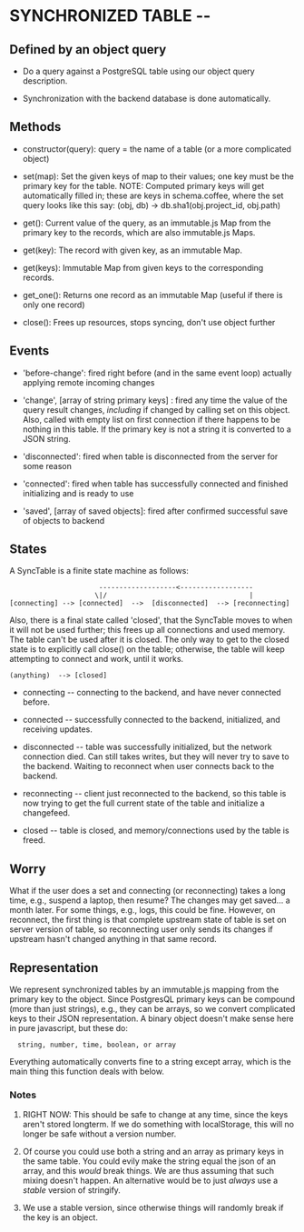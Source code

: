 # SYNCHRONIZED TABLE --

## Defined by an object query

- Do a query against a PostgreSQL table using our object query description.

- Synchronization with the backend database is done automatically.

## Methods

- constructor(query): query = the name of a table (or a more complicated object)

- set(map): Set the given keys of map to their values; one key must be
  the primary key for the table. NOTE: Computed primary keys will
  get automatically filled in; these are keys in schema.coffee,
  where the set query looks like this say:
  (obj, db) -> db.sha1(obj.project_id, obj.path)
- get(): Current value of the query, as an immutable.js Map from
  the primary key to the records, which are also immutable.js Maps.
- get(key): The record with given key, as an immutable Map.
- get(keys): Immutable Map from given keys to the corresponding records.
- get_one(): Returns one record as an immutable Map (useful if there
  is only one record)

- close(): Frees up resources, stops syncing, don't use object further

## Events

- 'before-change': fired right before (and in the same event loop) actually
  applying remote incoming changes

- 'change', [array of string primary keys] : fired any time the value of the query result
  changes, _including_ if changed by calling set on this object.
  Also, called with empty list on first connection if there happens
  to be nothing in this table. If the primary key is not a string it is
  converted to a JSON string.
- 'disconnected': fired when table is disconnected from the server for some reason
- 'connected': fired when table has successfully connected and finished initializing
  and is ready to use
- 'saved', [array of saved objects]: fired after confirmed successful save of objects to backend

## States

A SyncTable is a finite state machine as follows:

                          -------------------<------------------
                         \|/                                   |
    [connecting] --> [connected]  -->  [disconnected]  --> [reconnecting]

Also, there is a final state called 'closed', that the SyncTable moves to when
it will not be used further; this frees up all connections and used memory.
The table can't be used after it is closed. The only way to get to the
closed state is to explicitly call close() on the table; otherwise, the
table will keep attempting to connect and work, until it works.

    (anything)  --> [closed]

- connecting -- connecting to the backend, and have never connected before.

- connected -- successfully connected to the backend, initialized, and receiving updates.

- disconnected -- table was successfully initialized, but the network connection
  died. Can still takes writes, but they will never try to save to
  the backend. Waiting to reconnect when user connects back to the backend.

- reconnecting -- client just reconnected to the backend, so this table is now trying
  to get the full current state of the table and initialize a changefeed.

- closed -- table is closed, and memory/connections used by the table is freed.

## Worry

What if the user does a set and connecting (or reconnecting)
takes a long time, e.g., suspend a laptop, then resume?
The changes may get saved... a month later. For some things,
e.g., logs, this could be fine. However, on reconnect, the first
thing is that complete upstream state of table is set on
server version of table, so reconnecting user only sends
its changes if upstream hasn't changed anything in
that same record.

## Representation

We represent synchronized tables by an immutable.js mapping from the primary
key to the object. Since PostgresQL primary keys can be compound (more than
just strings), e.g., they can be arrays, so we convert complicated keys to their
JSON representation. A binary object doesn't make sense here in pure javascript,
but these do:

      string, number, time, boolean, or array

Everything automatically converts fine to a string except array, which is the
main thing this function deals with below.

### Notes

1. RIGHT NOW: This should be safe to change at
   any time, since the keys aren't stored longterm.
   If we do something with localStorage, this will no longer be safe
   without a version number.

2. Of course you could use both a string and an array as primary keys
   in the same table. You could evily make the string equal the json of an array,
   and this _would_ break things. We are thus assuming that such mixing
   doesn't happen. An alternative would be to just _always_ use a _stable_ version of stringify.

3. We use a stable version, since otherwise things will randomly break if the
   key is an object.
